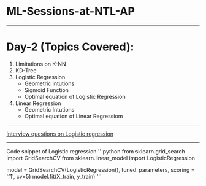 <p align="center">
  
</p>

# ML-Sessions-at-NTL-AP
---
# Day-2 (Topics Covered):
  1. Limitations on K-NN
  2. KD-Tree
  3. Logistic Regression
     * Geometric intutions
     * Sigmoid Function
     * Optimal equation of Logistic Regression
  4. Linear Regression
     * Geometric Intutions
     * Optimal equation of Linear Regressiom
---
[Interview questions on Logistic regression](https://github.com/Amrit-Kumar-Singha/ML-Sessions-at-NTL-AP/blob/main/session2/Logistic%20Regression.docx)

---

Code snippet of Logistic regression
'''python
from sklearn.grid_search import GridSearchCV
from sklearn.linear_model import LogisticRegression

model = GridSearchCV(LogisticRegression(), tuned_parameters, scoring = 'f1', cv=5)
model.fit(X_train, y_train)
'''

